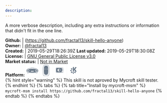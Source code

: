 ```yaml
---
description: 
---
```

A more verbose description, including any extra instructions or
information that didn't fit in the one line.

**Github:** | (https://github.com/fractal13/skill-hello-anyone)  
**Owner:** | [@fractal13](https://github.com/fractal13)  
**Created:** | 2019-05-29T18:26:39Z  **Last updated:** 2019-05-29T18:30:08Z  
**License:** | [GNU General Public License v3.0](https://api.github.com/licenses/gpl-3.0)  
**Market status:** | [Not in Market](https://market.mycroft.ai/skill/)  
**Platform:**   ![](.gitbook/assets/mark-1-icon.png)  ![](.gitbook/assets/mark-2-icon.png)  ![](.gitbook/assets/picroft-icon.png)  ![](.gitbook/assets/kde.png)   
{% hint style="warning" %}
This skill is not aproved by Mycroft skill tester.
{% endhint %}
  {% tabs %}
{% tab title="Install by mycroft-msm" %}
``` mycroft-msm install https://github.com/fractal13/skill-hello-anyone```
{% endtab %}
  {% endtabs %}
  